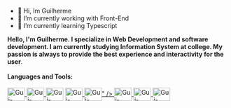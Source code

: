 - 👋 Hi, Im Guilherme
- 📖 I’m currently working with Front-End
- 🌱 I’m currently learning Typescript
<div>
    <a href="https://github.com/GuilhermehASilva"></a>
       <b>Hello, I'm Guilherme. I specialize in Web Development and software development. I am currently studying Information System at college. My passion is always to provide the best experience and interactivity for the user</b>.<br>
<br>
      <b>Languages and Tools:</b><br>
<br>
        <a href="https://developer.mozilla.org/pt-BR/docs/Web/HTML" target="_blank"><img align="center" alt="Gui-HTML" height="30" width="40" src="https://cdn.jsdelivr.net/gh/devicons/devicon/icons/html5/html5-original.svg" /> </a>             
        <a href="https://developer.mozilla.org/pt-BR/docs/Web/CSS" target="_blank"><img align="center" alt="Gui-CSS" height="30" width="40" src="https://cdn.jsdelivr.net/gh/devicons/devicon/icons/css3/css3-original.svg" /> </a>
        <a href="https://developer.mozilla.org/en-US/docs/Web/JavaScript" target="_blank"><img align="center" alt="Gui-Javascript" height="30" width="40" src="https://cdn.jsdelivr.net/gh/devicons/devicon/icons/javascript/javascript-original.svg"/></a>          
        <a href="https://nodejs.org/en" target="_blank"><img align="center" alt="Gui-Nodejs" height="30" width="40" src="https://cdn.jsdelivr.net/gh/devicons/devicon/icons/nodejs/nodejs-original.svg" /> </a>
        <a href="https://www.typescriptlang.org/" target="_blank"><img align="center" alt="Gui-Typescript" height="30" width="40" src="<img src="https://cdn.jsdelivr.net/gh/devicons/devicon/icons/typescript/typescript-original.svg" />" /> </a>
        <a href="https://react.dev/" target="_blank"><img align="center" alt="Gui-React" height="30" width="40" src="https://cdn.jsdelivr.net/gh/devicons/devicon/icons/react/react-original.svg" /> </a>
        <a href="https://angular.io/" target="_blank"><img align="center" alt="Gui-Angular" height="30" width="40" src="https://cdn.jsdelivr.net/gh/devicons/devicon/icons/angularjs/angularjs-original.svg" /> </a>   
        <a href="https://getbootstrap.com/" target="_blank"><img align="center" alt="Gui-Bootstrap" height="30" width="40" src="https://cdn.jsdelivr.net/gh/devicons/devicon/icons/bootstrap/bootstrap-original.svg" /> </a>   
</div>
